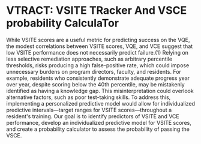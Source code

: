 # VTRACT: VSITE TRacker And VSCE probability CalculaTor

While VSITE scores are a useful metric for predicting success on the VQE, the modest correlations between VSITE scores, VQE, and VCE suggest that low VSITE performance does not necessarily predict failure.(1) Relying on less selective remediation approaches, such as arbitrary percentile thresholds, risks producing a high false-positive rate, which could impose unnecessary burdens on program directors, faculty, and residents. For example, residents who consistently demonstrate adequate progress year over year, despite scoring below the 40th percentile, may be mistakenly identified as having a knowledge gap. This misinterpretation could overlook alternative factors, such as poor test-taking skills. To address this, implementing a personalized predictive model would allow for individualized predictive intervals—target ranges for VSITE scores—throughout a resident's training. Our goal is to identify predictors of VSITE and VCE performance, develop an individualized predictive model for VSITE scores, and create a probability calculator to assess the probability of passing the VSCE. 
